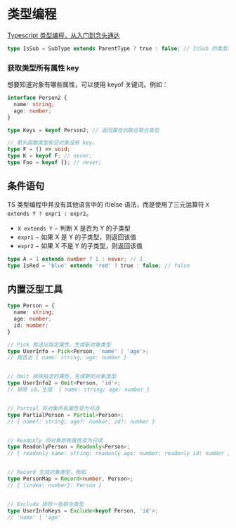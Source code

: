 # 类型编程

[Typescript 类型编程，从入门到念头通达](https://juejin.cn/post/7132490947320872974)

```ts
type IsSub = SubType extends ParentType ? true : false; // IsSub 的类型值为 true
```

### 获取类型所有属性 key

想要知道对象有哪些属性，可以使用 keyof 关键词。例如：

```ts
interface Person2 {
  name: string;
  age: number;
}

type Keys = keyof Person2; // 返回属性的联合联合类型

// 箭头函数类型和空对象没有 key。
type F = () => void;
type K = keyof F; // never;
type Foo = keyof {}; // never;
```

## 条件语句

TS 类型编程中并没有其他语言中的 if/else 语法，而是使用了三元运算符 `X extends Y ? expr1 : expr2`。

- `X extends Y` − 判断 X 是否为 Y 的子类型
- `expr1` − 如果 X 是 Y 的子类型，则返回该值
- `expr2` − 如果 X 不是 Y 的子类型，则返回该值

```ts
type A = 1 extends number ? 1 : never; // 1
type IsRed = 'blue' extends 'red' ? true : false; // false
```

## 内置泛型工具

```ts
type Person = {
  name: string;
  age: number;
  id: number;
}

// Pick 挑选出指定属性，生成新对象类型
type UserInfo = Pick<Person, 'name' | 'age'>;
// 挑选出 { name: string; age: number }


// Omit 排除指定的属性，生成新的对象类型
type UserInfo2 = Omit<Person, 'id'>;
// 排除 id，生成  { name: string; age: number }


// Partial 将对象所有属性变为可选
type PartialPerson = Partial<Person>;
// { name?: string; age?: number; id?: number }


// Readonly 将对象所有属性变为只读
type ReadonlyPerson = Readonly<Person>;
// { readonly name: string; readonly age: number; readonly id: number }


// Record 生成对象类型，例如
type PersonMap = Record<number, Person>;
// { [index: number]: Person }


// Exclude 排除一些联合类型
type UserInfoKeys = Exclude<keyof Person, 'id'>;
// 'name' | 'age'
```
